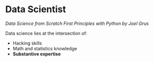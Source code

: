 # Data Scientist

_Data Science from Scratch First Principles with Python by Joel Grus_

Data science lies at the intersection of:
- Hacking skills
- Math and statistics knowledge
- **Substantive expertise**
